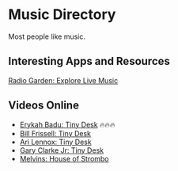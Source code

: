 # Music Directory

Most people like music. 

## Interesting Apps and Resources

[Radio Garden: Explore Live Music](http://radio.garden/)

## Videos Online

- [Erykah Badu: Tiny Desk](https://www.youtube.com/watch?v=4cfmEgpOOZk) 🔥🔥🔥
- [Bill Frissell: Tiny Desk](https://www.youtube.com/watch?v=NO-1Euq2RBk)
- [Ari Lennox: Tiny Desk](https://www.youtube.com/watch?v=D7Ti9DRLZEU)
- [Gary Clarke Jr: Tiny Desk](https://www.youtube.com/watch?v=SjFo6l4c-oc)
- [Melvins: House of Strombo](https://www.youtube.com/watch?v=WvSVXrkSfr4)
